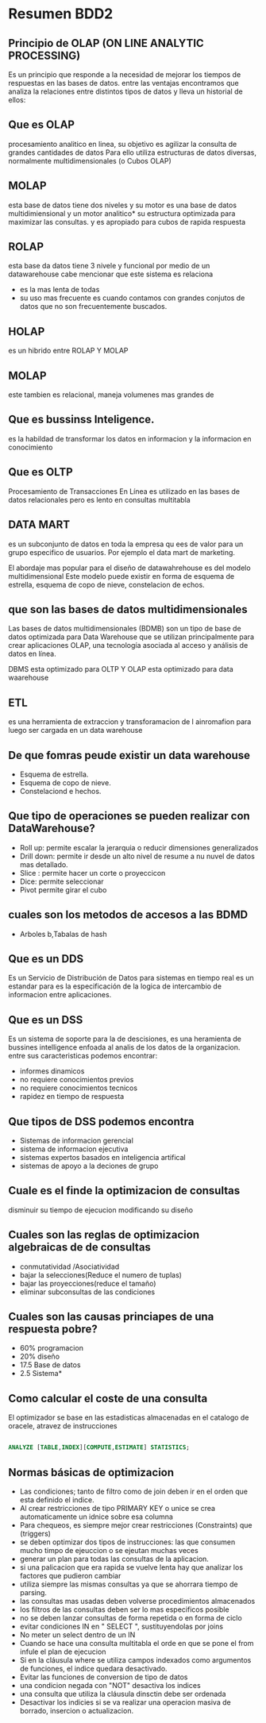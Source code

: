 # Resumen BDD2

## Principio de OLAP (ON LINE ANALYTIC PROCESSING)

Es un principio que responde a la necesidad de mejorar los tiempos de 
respuestas en las bases de datos.
entre las ventajas encontramos que analiza la relaciones entre distintos tipos de datos
y lleva un historial de ellos:

## Que es OLAP

procesamiento analitico en linea, su objetivo es 
agilizar la consulta de grandes cantidades de datos
Para ello utiliza estructuras de datos 
diversas, normalmente multidimensionales (o Cubos OLAP)


## MOLAP

esta base de datos tiene dos niveles y su motor es una base 
de datos multidimiensional y un motor analitico* su estructura optimizada para maximizar las consultas.
y es apropiado para cubos de rapida respuesta

## ROLAP

esta base da datos tiene 3 nivele y funcional por medio de un datawarehouse
cabe mencionar que este sistema es relaciona
* es la mas lenta de todas
* su uso mas frecuente es cuando contamos con grandes conjutos de datos
que no son frecuentemente buscados.

## HOLAP

es un hibrido entre ROLAP Y MOLAP 


## MOLAP

este tambien es relacional, maneja volumenes mas grandes de 

## Que es bussinss Inteligence.

es la habildad de transformar los datos en informacion y 
la informacion en conocimiento

## Que es OLTP
Procesamiento de Transacciones En Línea 
es utilizado en las bases de datos relacionales pero es lento
en consultas multitabla

## DATA MART

es un subconjunto de datos en toda la empresa qu ees de valor para un grupo especifico de 
usuarios. Por ejemplo el data mart de marketing.

El abordaje mas popular para el diseño de datawahrehouse es del modelo multidimensional
Este modelo puede existir en forma de esquema de estrella, esquema de copo de nieve, constelacion de echos.

## que son las bases de datos multidimensionales

Las bases de datos multidimensionales (BDMB) son un tipo de base de
datos optimizada para Data Warehouse que se utilizan principalmente 
para crear aplicaciones OLAP, una tecnología asociada al acceso y análisis de datos en línea.

DBMS esta optimizado para OLTP Y OLAP esta optimizado para data waarehouse

## ETL 

es una herramienta de extraccion y transforamacion de l ainromafion para luego
ser cargada en un data warehouse

## De que fomras peude existir un data warehouse

* Esquema de estrella.
* Esquema de copo de nieve.
* Constelaciond e hechos.

## Que tipo de operaciones se pueden realizar con DataWarehouse?

* Roll up: permite escalar la jerarquia o reducir dimensiones generalizados
* Drill down: permite ir desde un alto nivel de resume a nu nuvel de datos mas detallado.
* Slice : permite hacer un corte o proyeccicon
* Dice: permite seleccionar
* Pivot permite girar el cubo

## cuales son los metodos de accesos a las BDMD
* Arboles b,Tabalas de hash

## Que es un DDS
Es un Servicio de Distribución de Datos para sistemas en tiempo real es un estandar
para  es la especificación de la logica de intercambio de informacion entre aplicaciones.

## Que es un DSS

Es un sistema de soporte para la de descisiones, es una heramienta de bussines intelligence 
enfoada al analis de los datos de la organizacion.
entre sus caracteristicas podemos encontrar:

* informes dinamicos
* no requiere conocimientos previos
* no requiere conocimientos tecnicos
* rapidez en tiempo de respuesta

## Que tipos de DSS podemos encontra

* Sistemas de informacion gerencial
* sistema de informacion ejecutiva
* sistemas expertos basados en inteligencia artifical
* sistemas de apoyo a la deciones de grupo

## Cuale es el finde la optimizacion de consultas

disminuir su tiempo de ejecucion modificando su diseño

## Cuales son las reglas de optimizacion algebraicas de de consultas
* conmutatividad /Asociatividad
* bajar la selecciones(Reduce el numero de tuplas)
* bajar las proyecciones(reduce el tamaño)
* eliminar subconsultas de las condiciones

## Cuales son las causas princiapes de una respuesta pobre?

* 60% programacion
* 20% diseño
* 17.5 Base de datos
* 2.5 Sistema*

## Como calcular el coste de una consulta

El optimizador se base en las estadisticas almacenadas en el catalogo de oracele,
atravez de instrucciones

``` sql

ANALYZE [TABLE,INDEX][COMPUTE,ESTIMATE] STATISTICS;

```

## Normas básicas de optimizacion 

* Las condiciones; tanto de filtro como de join deben ir en el orden que esta definido el indice.
* Al crear restricciones de tipo PRIMARY KEY o unice se crea automaticamente un idnice sobre esa columna
* Para chequeos, es siempre mejor crear restricciones (Constraints) que (triggers)
* se deben optimizar dos tipos de instrucciones: las que consumen mucho timpo de ejeuccion o se ejeutan muchas veces
* generar un plan para todas las consultas de la aplicacion.
* si una palicacion que era rapida se vuelve lenta hay que analizar los factores que pudieron cambiar 
* utiliza siempre las mismas consultas ya que se ahorrara tiempo de parsing.
* las consultas mas usadas deben volverse procedimientos almacenados
* los filtros de las consultas deben ser lo mas especificos posible
* no se deben lanzar consultas de forma repetida o en forma de ciclo
* evitar condiciones IN en " SELECT ", sustituyendolas por joins
* No meter un select dentro de un IN
* Cuando se hace una consulta multitabla el orde en que se pone el from infule el plan de ejecucion
* Si en la cláusula where se utiliza campos indexados como argumentos de funciones, el indice quedara desactivado.
* Evitar las funciones de conversion de tipo de datos 
* una condicion negada con "NOT" desactiva los indices
* una consulta que utiliza la cláusula dinsctin debe ser ordenada
* Desactivar los indicies si se va realizar una operacion masiva de borrado, insercion o actualizacion.

